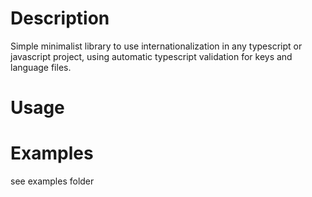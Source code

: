 # Description
Simple minimalist library to use internationalization in any typescript or javascript project, using automatic typescript validation for keys and language files.

# Usage

# Examples
see examples folder